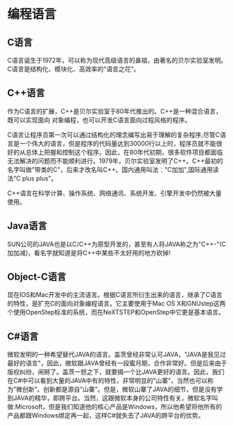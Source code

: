 # 编程语言

## C语言

​	C语言诞生于1972年，可以称为现代高级语言的鼻祖，由著名的贝尔实验室发明。C语言是结构化、模块化、高效率的"语言之花"。

## C++语言

​	作为C语言的扩展，C++是贝尔实验室于80年代推出的。C++是一种混合语言，既可以实现面向
对象编程，也可以开发C语言面向过程风格的程序。

​	C语言让程序员第一次可以通过结构化的理念编写出易于理解的复杂程序;尽管C语言是一个伟大的语言，但是程序的代码量达到30000行以上时，程序员就不能很好的从总体上把握和控制这个程序。因此，在80年代初期，很多软件项目都面临无法解决的问题而不能顺利进行。1979年，贝尔实验室发明了C++。C++最初的名字叫做"带类的C"，后来才改名叫C++。国内通用叫法︰"C加加",国际通用读法“C plus plus”。

​	C++语言在科学计算、操作系统、网络通讯、系统开发、引擎开发中仍然被大量使用。

## Java语言

​	SUN公司的JAVA也是以C/C++为原型开发的，甚至有人将JAVA称之为"C++-"(C加加减)，看名字就知道是将C++中某些不太好用的地方砍掉!

## Object-C语言

​	现在IOS和Mac开发中的主流语言。根据C语言所衍生出来的语言，继承了C语言的特性，是扩充C的面向对象编程语言。它主要使用于Mac OS X和GNUstep这两个使用OpenStep标准的系统，而在NeXTSTEP和OpenStep中它更是基本语言。

## C#语言

​	微软发明的一种希望替代JAVA的语言。盖茨曾经非常认可JAVA，"JAVA是我见过最好的语言"，因此，微软跟JAVA曾经有一段蜜月期，合作非常好。但是后来由于版权纠纷，闹掰了。盖茨一怒之下，就要搞一个比JAVA更好的语言。因此，我们在C#中可以看到大量的JAVA中有的特性，非常明显的”山寨”，当然也可以称为”微创新”。创新都是源自”山寨”。但是，微软山寨了JAVA的细节，但是没有学到JAVA的精华，即跨平台。当然，这跟微软本身的公司特性有关，微软名字叫做:Microsoft，但是我们知道他的核心产品是Windows，所以他希望将他所有的产品都跟Windows绑定再一起，这样C#就失去了JAVA的跨平台的优势。